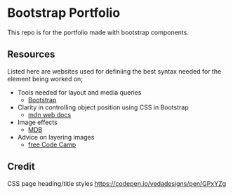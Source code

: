 # Bootstrap Portfolio

This repo is for the portfolio made with bootstrap components.

## Resources

Listed here are websites used for definiing the best syntax needed for the element being worked on;

* Tools needed for layout and media queries
  * [Bootstrap](https://getbootstrap.com/docs/5.3/getting-started/introduction/)
* Clarity in controlling object position using CSS in Bootstrap
  * [mdn web docs](https://developer.mozilla.org/en-US/docs/Web/CSS/Replaced_element)
* Image effects
  * [MDB](https://mdbootstrap.com/docs/standard/)
* Advice on layering images
  * [free Code Camp](https://forum.freecodecammp.org/t/hot-to-put-one-image-on-the-other/493645)

## Credit 

CSS page heading/title styles https://codepen.io/vedadesigns/pen/GPxYZg
